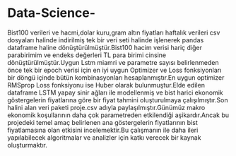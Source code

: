 # Data-Science-
Bist100 verileri ve hacmi,dolar kuru,gram altın fiyatları haftalık verileri csv dosyaları halinde indirilmiş tek bir veri seti halinde işlenerek pandas dataframe haline dönüştürülmüştür.Bist100 hacim verisi hariç diğer parabirimim ve endeks değerleri TL para birimi cinsine dönüştürülmüştür.Uygun Lstm miamri ve parametre sayısı belirlenmeden önce tek bir epoch verisi için  en iyi uygun Optimizer ve Loss fonksiyonları bir döngü içinde bütün kombinasyonları hesaplanmıştır.En uygun optimizer RMSprop Loss fonksiyonu ise Huber olarak bulunmuştur.Elde edilen dataframe LSTM yapay sinir ağları ile modellenmiş ve bist harici ekonomik göstergelerin fiyatlarına göre bir fiyat tahmini oluşturulmaya çalışılmıştır.Son halini alan veri paketi proje.csv adıyla paylaşılmıştır.Günümüz makro ekonomik koşullarının daha çok parametreden etkilendiği aşikardır.Ancak bu projedeki temel amaç belirlenen ana göstergelerin fiyatlarının bist fiyatlamasına olan etkisini incelemektir.Bu çalışmanın ile daha ileri yapılabilecek algoritmalar ve analizler için katkı verecek bir kaynak oluşturmaktır.  
